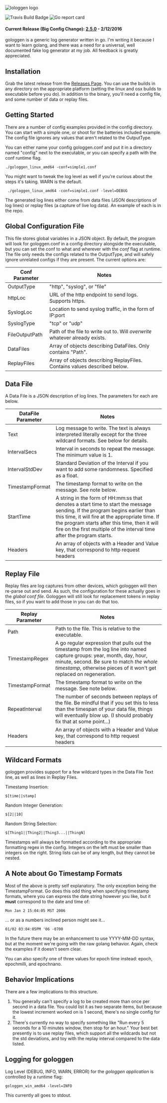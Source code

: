 ![lologgen logo](http://i.imgur.com/xv2D2lE.png)

![Travis Build Badge](https://travis-ci.org/FTWynn/gologgen.svg?branch=master) ![Go report card](http://goreportcard.com/badge/ftwynn/gologgen)

#### Current Release (Big Config Change): [2.5.0](https://github.com/FTWynn/gologgen/releases/tag/v2.5.0) - 2/12/2016

gologgen is a generic log generator written in go. I'm writing it because I want to learn golang, and there was a need for a universal, well documented fake log generator at my job. All feedback is greatly appreciated.

## Installation

Grab the latest release from the [Releases Page](https://github.com/FTWynn/gologgen/releases). You can use the builds in any directory on the appropriate platform (setting the linux and osx builds to executable before you do). In addition to the binary, you'll need a config file, and some number of data or replay files.

## Getting Started

There are a number of config examples provided in the config directory. You can start with a simple one, or shoot for the batteries included example. The config file ignores any values that aren't related to the OutputType.

You can either name your config gologgen.conf and put it in a directory named "config" next to the executable, or you can specify a path with the conf runtime flag.

    ./gologgen_linux_amd64 -conf=simple1.conf

You might want to tweak the log level as well if you're curious about the steps it's taking. WARN is the default.

     ./gologgen_linux_amd64 -conf=simple1.conf -level=DEBUG

The generated log lines either come from data files (JSON descriptions of log lines) or replay files (a capture of live log data). An example of each is in the repo.

## Global Configuration File

This file stores global variables in a JSON object. By default, the program will look for gologgen.conf in a config directory alongside the executable, but you can set the conf to what and wherever with the *conf* flag at runtime. The file only needs the configs related to the OutputType, and will safely ignore unrelated configs if they are present. The current options are:

Conf Parameter | Notes
--------- | -----
OutputType | "http", "syslog", or "file"
httpLoc | URL of the http endpoint to send logs. Supports https.
SyslogLoc | Location to send syslog traffic, in the form of IP:port
SyslogType | "tcp" or "udp"
FileOutputPath | Path of the file to write out to. Will *overwrite* whatever already exists.
DataFiles | Array of objects describing DataFiles. Only contains "Path".
ReplayFiles | Array of objects describing ReplayFiles. Contains values described below.

## Data File

A Data File is a JSON description of log lines. The parameters for each are below.

DataFile Parameter | Notes
--------- | -----
Text | Log message to write. The text is always interpreted literally except for the three wildcard formats. See below for details.
IntervalSecs | Interval in seconds to repeat the message. The minimum value is 1.
IntervalStdDev | Standard Deviation of the Interval if you want to add some randomness. Specified as a float.
TimestampFormat | The timestamp format to write on the message. See note below.
StartTime | A string in the form of HH:mm:ss that denotes a start time to start the message sending. If the program begins earlier than this time, it will fire at the appropriate time. If the program starts after this time, then it will fire on the first multiple of the interval time after the program starts.
Headers | An array of objects with a Header and Value key, that correspond to http request headers

## Replay File

Replay files are log captures from other devices, which gologgen will then re-parse out and send. As such, the configuration for these actually goes in the *global conf file*. Gologgen will still look for replacement tokens in replay files, so if you want to add those in you can do that too.

Replay Parameter | Notes
--------- | -----
Path | Path to the file. This is relative to the executable.
TimestampRegex | A go regular expression that pulls out the timestamp from the log line into named capture groups: year, month, day, hour, minute, second. Be sure to match *the whole timestamp*, otherwise pieces of it won't get replaced on regeneration.
TimestampFormat | The timestamp format to write on the message. See note below.
RepeatInterval | The number of seconds between replays of the file. Be mindful that if you set this to less than the timespan of your data file, things will eventually blow up. (I should probably fix that at some point...)
Headers | An array of objects with a Header and Value key, that correspond to http request headers

## Wildcard Formats

gologgen provides support for a few wildcard types in the Data File Text line, as well as lines in Replay Files.

Timestamp Insertion:

    $[time||stamp]

Random Integer Generation:

    $[2||10]

Random String Selection:

    $[Thing1||Thing2||Thing3...||ThingN]

Timestamps will always be formatted according to the appropriate formatting regex in the config. Integers on the left must be smaller than integers on the right. String lists can be of any length, but they cannot be nested.

## A Note about Go Timestamp Formats

Most of the above is pretty self explanatory. The only exception being the TimestampFormat. Go does this odd thing when specifying timestamp formats, where you can express the date string however you like, but it **must** correspond to the date and time of:

    Mon Jan 2 15:04:05 MST 2006

... or as a numbers inclined person might see it...

    01/02 03:04:05PM '06 -0700

In the future there may be an enhancement to use YYYY-MM-DD syntax, but at the moment we're going with the raw golang behavior. Again, check the examples if it doesn't seem clear.

You can also specify one of three values for epoch time instead: epoch, epochmilli, and epochnano.

## Behavior Implications

There are a few implications to this structure.

1. You generally can't specify a log to be created more than once per second in a data file. You could list it as two separate items, but because the lowest increment worked on is 1 second, there's no single config for it.
2. There's currently no way to specify something like "Run every 5 seconds for a 10 minutes window, then stop for an hour." Your best bet presently is to use replay files, which support all the wildcards but not the std deviations, and toy with the replay interval compared to the data listed.

## Logging for gologgen

Log Level (DEBUG, INFO, WARN, ERROR) for the *gologgen application* is controlled by a runtime flag:

    gologgen_win_amd64 -level=INFO

This currently all goes to stdout.
